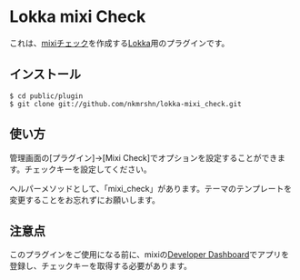 Lokka mixi Check
================

これは、[mixiチェック](http://developer.mixi.co.jp/connect/mixi_plugin/mixi_check/spec_mixi_check)を作成する[Lokka](http://lokka.org)用のプラグインです。

インストール
------------

    $ cd public/plugin
    $ git clone git://github.com/nkmrshn/lokka-mixi_check.git

使い方
------

管理画面の[プラグイン]->[Mixi Check]でオプションを設定することができます。チェックキーを設定してください。

ヘルパーメソッドとして、「mixi_check」があります。テーマのテンプレートを変更することをお忘れずにお願いします。

注意点
--------

このプラグインをご使用になる前に、mixiの[Developer Dashboard](https://sap.mixi.jp/)でアプリを登録し、チェックキーを取得する必要があります。
